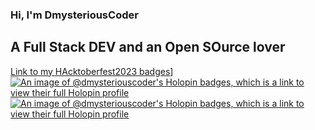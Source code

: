 ### Hi, I'm DmysteriousCoder
## A Full Stack DEV and an Open SOurce lover

[Link to my HAcktoberfest2023 badges]("https://holopin.me/dmysteriouscoder")]
[![An image of @dmysteriouscoder's Holopin badges, which is a link to view their full Holopin profile](https://holopin.me/dmysteriouscoder)](https://holopin.io/@dmysteriouscoder)
[![An image of @dmysteriouscoder's Holopin badges, which is a link to view their full Holopin profile](https://holopin.me/dmysteriouscoder)](https://holopin.io/@dmysteriouscoder)
